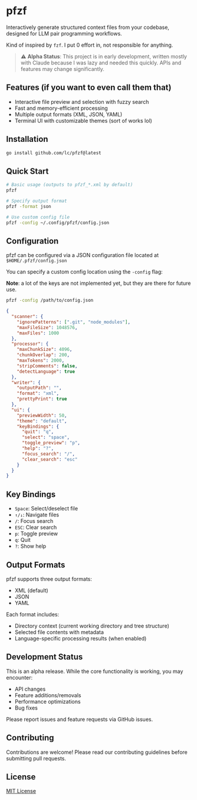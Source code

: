 # pfzf

Interactively generate structured context files from your codebase, designed for LLM pair programming workflows. 

Kind of inspired by `fzf`. I put 0 effort in, not responsible for anything.

> ⚠️ **Alpha Status**: This project is in early development, written mostly with Claude because I was lazy and needed this quickly. APIs and features may change significantly.
> 


## Features (if you want to even call them that)

- Interactive file preview and selection with fuzzy search
- Fast and memory-efficient processing
- Multiple output formats (XML, JSON, YAML)
- Terminal UI with customizable themes (sort of works lol)

## Installation

```bash
go install github.com/lc/pfzf@latest
```

## Quick Start

```bash
# Basic usage (outputs to pfzf_*.xml by default)
pfzf

# Specify output format
pfzf -format json

# Use custom config file
pfzf -config ~/.config/pfzf/config.json
```

## Configuration
pfzf can be configured via a JSON configuration file located at `$HOME/.pfzf/config.json`

You can specify a custom config location using the `-config` flag:


**Note**: a lot of the keys are not implemented yet, but they are there for future use.

```bash
pfzf -config /path/to/config.json
```

```json
{
  "scanner": {
    "ignorePatterns": [".git", "node_modules"],
    "maxFileSize": 1048576,
    "maxFiles": 1000
  },
  "processor": {
    "maxChunkSize": 4096,
    "chunkOverlap": 200,
    "maxTokens": 2000,
    "stripComments": false,
    "detectLanguage": true
  },
  "writer": {
    "outputPath": "",
    "format": "xml",
    "prettyPrint": true
  },
  "ui": {
    "previewWidth": 50,
    "theme": "default",
    "keyBindings": {
      "quit": "q",
      "select": "space",
      "toggle_preview": "p",
      "help": "?",
      "focus_search": "/",
      "clear_search": "esc"
    }
  }
}
```

## Key Bindings

- `Space`: Select/deselect file
- `↑/↓`: Navigate files
- `/`: Focus search
- `ESC`: Clear search
- `p`: Toggle preview
- `q`: Quit
- `?`: Show help

## Output Formats

pfzf supports three output formats:

- XML (default)
- JSON
- YAML

Each format includes:
- Directory context (current working directory and tree structure)
- Selected file contents with metadata
- Language-specific processing results (when enabled)

## Development Status

This is an alpha release. While the core functionality is working, you may encounter:
- API changes
- Feature additions/removals
- Performance optimizations
- Bug fixes

Please report issues and feature requests via GitHub issues.

## Contributing

Contributions are welcome! Please read our contributing guidelines before submitting pull requests.

## License

[MIT License](LICENSE)
